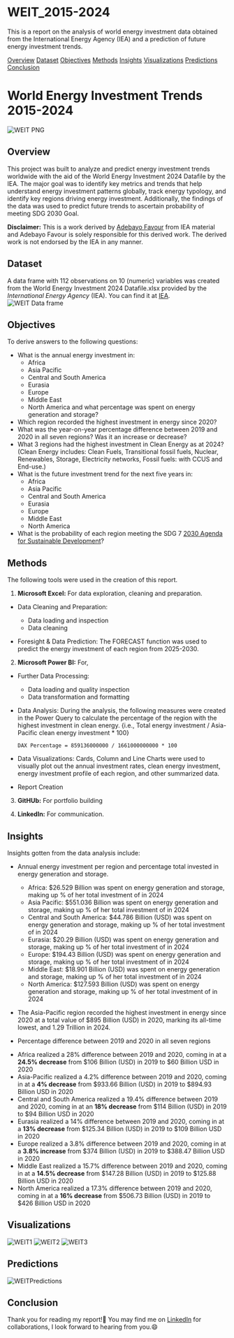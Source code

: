 # WEIT_2015-2024
This is a report on the analysis of world energy investment data obtained from the International Energy Agency (IEA) and a prediction of future energy investment trends.

[Overview](#overview)
[Dataset](#dataset)
[Objectives](#objectives)
[Methods](#methods)
[Insights](#insights)
[Visualizations](#visualizations)
[Predictions](#predictions)
[Conclusion](#conclusion)

# World Energy Investment Trends 2015-2024
![WEIT PNG](https://github.com/kayeneii/WEIT_2015-2024/blob/main/WEIT.png)

## Overview
This project was built to analyze and predict energy investment trends worldwide with the aid of the World Energy Investment 2024 Datafile by the IEA. The major goal was to identify key metrics and trends that help understand energy investment patterns globally, track energy typology, and identify key regions driving energy investment. Additionally, the findings of the data was used to predict future trends to ascertain probability of meeting SDG 2030 Goal.

**Disclaimer:** This is a work derived by [Adebayo Favour](https://www.linkedin.com/in/kayeneii/) from IEA material and Adebayo Favour is solely responsible for this derived work. The derived work is not endorsed by the IEA in any manner.


## Dataset
A data frame with 112 observations on 10 (numeric) variables was created from the World Energy Investment 2024 Datafile.xlsx provided by the _International Energy Agency_ (IEA). You can find it at [IEA](https://www.iea.org/data-and-statistics/data-product/world-energy-investment-2024-datafile).
![WEIT Data frame](https://github.com/kayeneii/WEIT_2015-2024/blob/main/dataframe.png)


## Objectives
To derive answers to the following questions:
  - What is the annual energy investment in:
       * Africa
       * Asia Pacific
       * Central and South America
       * Eurasia
       * Europe
       * Middle East
       * North America
  and what percentage was spent on energy generation and storage?
  - Which region recorded the highest investment in energy since 2020?
  - What was the year-on-year percentage difference between 2019 and 2020 in all seven regions? Was it an increase or decrease?
  - What 3 regions had the highest investment in Clean Energy as at 2024? (Clean Energy includes: Clean Fuels, Transitional fossil fuels, Nuclear, Renewables, Storage, Electricity networks, Fossil  fuels: with CCUS and End-use.) 
  - What is the future investment trend for the next five years in:
       * Africa
       * Asia Pacific
       * Central and South America
       * Eurasia
       * Europe
       * Middle East
       * North America
  - What is the probability of each region meeting the SDG 7 [2030 Agenda for Sustainable Development](https://sdgs.un.org/2030agenda)?

    
## Methods
The following tools were used in the creation of this report.
1. **Microsoft Excel:** For data exploration, cleaning and preparation.
  * Data Cleaning and Preparation:
    - Data loading and inspection
    - Data cleaning

  * Foresight & Data Prediction: The FORECAST function was used to predict the energy investment of each region from 2025-2030.
       
2. **Microsoft Power BI:** For,
  * Further Data Processing:
    - Data loading and quality inspection
    - Data transformation and formatting

  * Data Analysis: During the analysis, the following measures were created in the Power Query to calculate the percentage of the region with the highest investment in clean energy. {i.e., Total energy investment / Asia-Pacific clean energy investment * 100}

     ```DAX Percentage = 859136000000 / 1661000000000 * 100 ```

  * Data Visualizations: Cards, Column and Line Charts were used to visually plot out the annual investment rates,  clean energy investment, energy investment profile of each region, and other summarized data.

  * Report Creation

3. **GitHUb:** For portfolio building

4. **LinkedIn:** For communication.


## Insights
Insights gotten from the data analysis include:
- Annual energy investment per region and percentage total invested in energy generation and storage.
  * Africa: $26.529 Billion was spent on energy generation and storage, making up % of her total investment of in 2024 
  * Asia Pacific: $551.036 Billion was spent on energy generation and storage, making up % of her total investment of in 2024
  * Central and South America: $44.786 Billion (USD) was spent on energy generation and storage, making up % of her total investment of in 2024
  * Eurasia: $20.29 Billion (USD) was spent on energy generation and storage, making up % of her total investment of in 2024
  * Europe: $194.43 Billion (USD) was spent on energy generation and storage, making up % of her total investment of in 2024
  * Middle East: $18.901 Billion (USD) was spent on energy generation and storage, making up % of her total investment of in 2024
  * North America: $127.593 Billion (USD) was spent on energy generation and storage, making up % of her total investment of in 2024

- The Asia-Pacific region recorded the highest investment in energy since 2020 at a total value of $895 Billion (USD) in 2020, marking its all-time lowest, and 1.29 Trillion in 2024.

- Percentage difference between 2019 and 2020 in all seven regions
 * Africa realized a 28% difference between 2019 and 2020, coming in at a **24.5% decrease** from $106 Billion (USD) in 2019 to $60 Billion USD in 2020
 * Asia-Pacific realized a 4.2% difference between 2019 and 2020, coming in at a **4% decrease** from $933.66 Billion (USD) in 2019 to $894.93 Billion USD in 2020
 * Central and South America realized a 19.4% difference between 2019 and 2020, coming in at an **18% decrease** from $114 Billion (USD) in 2019 to $94 Billion USD in 2020
 * Eurasia realized a 14% difference between 2019 and 2020, coming in at a **13% decrease** from $125.34 Billion (USD) in 2019 to $109 Billion USD in 2020
 * Europe realized a 3.8% difference between 2019 and 2020, coming in at a **3.8% increase** from $374 Billion (USD) in 2019 to $388.47 Billion USD in 2020
 * Middle East realized a 15.7% difference between 2019 and 2020, coming in at a **14.5% decrease** from $147.28 Billion (USD) in 2019 to $125.88 Billion USD in 2020
 * North America realized a 17.3% difference between 2019 and 2020, coming in at a **16% decrease** from $506.73 Billion (USD) in 2019 to $426 Billion USD in 2020


## Visualizations
![WEIT1](https://github.com/kayeneii/WEIT_2015-2024/blob/main/WEIT_1.png)
![WEIT2](https://github.com/kayeneii/WEIT_2015-2024/blob/main/WEIT_2.png)
![WEIT3](https://github.com/kayeneii/WEIT_2015-2024/blob/main/WEIT_3.png)


## Predictions
![WEITPredictions](https://github.com/kayeneii/WEIT_2015-2024/blob/main/WEIT%20Prediction_2025-2030.png)

## Conclusion
Thank you for reading my report!🥳 You may find me on [LinkedIn](https://www.linkedin.com/in/kayeneii/) for collaborations, I look forward to hearing from you.😄
